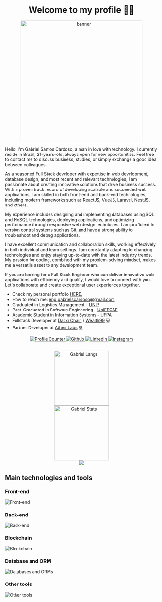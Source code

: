 <h1 align="center">Welcome to my profile 🙋‍♂️</h1>

<div align="center">
  <img src="https://raw.githubusercontent.com/MicaelliMedeiros/micaellimedeiros/master/image/computer-illustration.png" min-width="400px" max-width="400px" width="400px" align="center" alt="banner">

  <div align="left">
  <p>
    Hello, I'm Gabriel Santos Cardoso, a man in love with technology. I currently reside in Brazil, 21-years-old, always open for new opportunities. Feel free to contact me to discuss business, studies, or simply exchange a good idea between colleagues.
  </p>

  <p>
    As a seasoned Full Stack developer with expertise in web development, database design, and most recent and relevant technologies, I am passionate about creating innovative solutions that drive business success. With a proven track record of developing scalable and succeeded web applications, I am skilled in both front-end and back-end technologies, including modern frameworks such as ReactJS, VueJS, Laravel, NestJS, and others.
  </p>

  <p>
    My experience includes designing and implementing databases using SQL and NoSQL technologies, deploying applications, and optimizing performance through responsive web design techniques. I am proficient in version control systems such as Git, and have a strong ability to troubleshoot and debug applications.
  </p>

  <p>
    I have excellent communication and collaboration skills, working effectively in both individual and team settings. I am constantly adapting to changing technologies and enjoy staying up-to-date with the latest industry trends. My passion for coding, combined with my problem-solving mindset, makes me a versatile asset to any development team.
  </p>

  <p>
    If you are looking for a Full Stack Engineer who can deliver innovative web applications with efficiency and quality, I would love to connect with you. Let's collaborate and create exceptional user experiences together.
  </p>

  <ul>
    <li>
      Check my personal portfolio <a href="https://eng-gabrielscardoso.github.io/" target="_blank">HERE.</a>
    </li>
    <li>
      How to reach me: <a href="mailto:eng-gabrielscardoso@gmail.com">eng.gabrielscardoso@gmail.com</a>
    </li>
    <li>
      Graduated in Logistics Management - <a href="https://inscricoes.unip.br/inscricao" target="_blank">UNIP</a>
    </li>
    <li>
      Post-Graduated in Software Engineering - <a href="https://www.unifecaf.com.br/" target="_blank">UniFECAF</a>
    </li>
    <li>
      Academic Student in Information Systems - <a href="https://www.ufpa.br/" target="_blank">UFPA</a>
    </li>
    <li>
      Fullstack Developer at <a href="https://www.dacxichain.com/" target="_blank">Dacxi Chain</a> / <a href="https://www.wealth99.com/" target="_blank">Wealth99</a> 💻
    </li>
    <li>
      Partner Developer at <a href="https://athenlabs.io/" target="_blank">Athen Labs</a> 💻
    </li>
  </ul>

  <p align="center">
    <a href="#">
      <img 
        src="https://komarev.com/ghpvc/?username=eng-gabrielscardoso&color=blueviolet&style=for-the-badge"
        alt="Profile Counter"
        title="Profile Counter"
      >
    </a>
    <a 
      href="https://github.com/eng-gabrielscardoso"
      target="_blank"
    >
      <img 
        src="https://img.shields.io/badge/GitHub-100000?style=for-the-badge&logo=github&logoColor=white"
        alt="Github"
        title="Github"
      >
    </a>
    <a href="https://www.linkedin.com/in/eng-gabrielscardoso/" target="_blank">
      <img
        src="https://img.shields.io/badge/LinkedIn-0077B5?style=for-the-badge&logo=linkedin&logoColor=white"
        alt="Linkedin"
        title="LinkedIn"
      >
    </a>
    <a href="https://www.instagram.com/eng.gabrielscardoso" target="_blank">
      <img
        src="https://img.shields.io/badge/Instagram-E4405F?style=for-the-badge&logo=instagram&logoColor=white" 
        alt="Instagram"
        title="Instagram"
      >
    </a>
  </p>
  </div>
</div>

<br />

<div align="center">
  <img
    src="https://github-readme-stats.vercel.app/api/top-langs/?username=eng-gabrielscardoso&layout=compact&langs_count=8&theme=dracula"
    height="180em"
    title="Gabriel Langs"
  />
</div>

<div align="center">
  <img
    src="https://github-readme-stats.vercel.app/api?username=eng-gabrielscardoso&show_icons=true&theme=dracula&include_all_commits=true&count_private=true"
    height="180em"
    title="Gabriel Stats"
  />
</div>

<div align="center">
  <img src="https://github-readme-streak-stats.herokuapp.com?user=eng-gabrielscardoso&theme=dracula">
</div>

## Main technologies and tools

### Front-end

<img src="https://skills.thijs.gg/icons?i=html,css,js,ts,jquery,sass,tailwindcss,bootstrap,angular,react,next,vuejs,nuxtjs,svelte,astro,jest" alt="Front-end" />

### Back-end

<img src="https://skills.thijs.gg/icons?i=js,ts,nodejs,express,nestjs,adonis,php,laravel,java,maven,spring,python,flask,django,elixir,golang,docker,aws,heroku,netlify,vercel,firebase,supabase" alt="Back-end" />

### Blockchain

<img src="https://skills.thijs.gg/icons?i=js,ts,golang,solidity,nodejs,linux" alt="Blockchain" />

### Database and ORM

<img src="https://skills.thijs.gg/icons?i=mysql,postgresql,sqlite,mongodb,redis,prisma" alt="Databases and ORMs" />

### Other tools

<img src="https://skills.thijs.gg/icons?i=linux,vscode,postman,eclipse,bash,python,r,c,git,markdown,github,gitlab,figma,discord,gulp,webpack,vite" alt="Other tools" />
